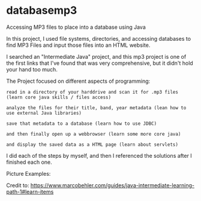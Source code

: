 # databasemp3
Accessing MP3 files to place into a database using Java

In this project, I used file systems, directories, and accessing databases to find MP3 Files and input those files into an HTML website.

I searched an "Intermediate Java" project, and this mp3 project is one of the first links that I've found that was very comprehensive, but it didn't hold your hand too much.

The Project focused on different aspects of programming:



    read in a directory of your harddrive and scan it for .mp3 files (learn core java skills / files access)

    analyze the files for their title, band, year metadata (lean how to use external Java libraries)

    save that metadata to a database (learn how to use JDBC)

    and then finally open up a webbrowser (learn some more core java)

    and display the saved data as a HTML page (learn about servlets)



I did each of the steps by myself, and then I referenced the solutions after I finished each one.

Picture Examples:

Credit to: https://www.marcobehler.com/guides/java-intermediate-learning-path-1#learn-items
